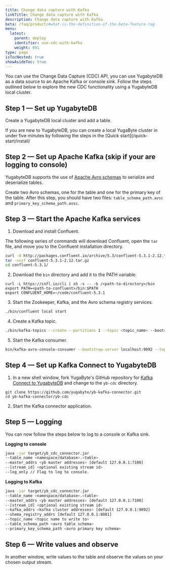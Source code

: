```yaml
---
title: Change data capture with Kafka
linkTitle: Change data capture with Kafka
description: Change data capture with Kafka
beta: /faq/product/#what-is-the-definition-of-the-beta-feature-tag
menu:
  latest:
    parent: deploy
    identifier: use-cdc-with-kafka
    weight: 691
type: page
isTocNested: true
showAsideToc: true
---
```



You can use the Change Data Capture (CDC) API, you can use YugabyteDB as a data source to an Apache Kafka or console sink.
Follow the steps outlined below to explore the new CDC functionality using a YugabyteDB local cluster.

## Step 1 — Set up YugabyteDB

Create a YugabyteDB local cluster and add a table.

If you are new to YugabyteDB, you can create a local YugaByte cluster in under five minutes by following the steps in the [Quick start](/quick-start/install/

## Step 2 — Set up Apache Kafka (skip if your are logging to console)

YugabyteDB supports the use of [Apache Avro schemas](http://avro.apache.org/docs/current/#schemas) to serialize and deserialize tables.

Create two Avro schemas, one for the table and one for the primary key of the table. After this step, you should have two files: `table_schema_path.avsc` and `primary_key_schema_path.avsc`.

## Step 3 — Start the Apache Kafka services

1. Download and install Confluent.

The following series of commands will download Confluent, open the `tar` file, and move you to the Confluent installation directory.

```bash
curl -O http://packages.confluent.io/archive/5.3/confluent-5.3.1-2.12.tar.gz
tar -xvzf confluent-5.3.1-2.12.tar.gz
cd confluent-5.3.1/
```

2. Download the `bin` directory and add it to the PATH variable.

```
curl -L https://cnfl.io/cli | sh -s -- -b /<path-to-directory>/bin
export PATH=<path-to-confluent>/bin:$PATH
export CONFLUENT_HOME=~/code/confluent-5.3.1
```

3. Start the Zookeeper, Kafka, and the Avro schema registry services.

```bash
./bin/confluent local start
```

4. Create a Kafka topic.

```bash
./bin/kafka-topics --create --partitions 1 --topic <topic_name> --bootstrap-server localhost:9092 --replication-factor 1
```

5. Start the Kafka consumer.

```bash
bin/kafka-avro-console-consumer --bootstrap-server localhost:9092 --topic <topic_name> --key-deserializer=io.confluent.kafka.serializers.KafkaAvroDeserializer --value-deserializer=io.confluent.kafka.serializers.KafkaAvroDeserializer
```

## Step 4 — Set up Kafka Connect to YugabyteDB

1. In a new shell window, fork YugaByte's GitHub repository for [Kafka Connect to YugabyteDB](https://github.com/yugabyte/yb-kafka-connector) and change to the `yb-cdc` directory.

```
git clone https://github.com/yugabyte/yb-kafka-connector.git
cd yb-kafka-connector/yb-cdc
```

2. Start the Kafka connector application.

## Step 5 — Logging 

You can now follow the steps below to log to a console or Kafka sink.

**Logging to console**

```bash
java -jar target/yb_cdc_connector.jar
--table_name <namespace/database>.<table>
--master_addrs <yb master addresses> [default 127.0.0.1:7100]
--[stream_id] <optional existing stream id>
--log_only // Flag to log to console.
```

**Logging to Kafka**

```bash
java -jar target/yb_cdc_connector.jar
--table_name <namespace/database>.<table>
--master_addrs <yb master addresses> [default 127.0.0.1:7100]
--[stream_id] <optional existing stream id>
--kafka_addrs <kafka cluster addresses> [default 127.0.0.1:9092]
--shema_registry_addrs [default 127.0.0.1:8081]
--topic_name <topic name to write to>
--table_schema_path <avro table schema>
--primary_key_schema_path <avro primary key schema>
```

## Step 6 — Write values and observe

In another window, write values to the table and observe the values on your chosen output stream.
